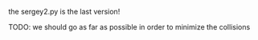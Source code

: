 the sergey2.py is the last version!

TODO:
        we should go as far as possible 
        in order to minimize the collisions
